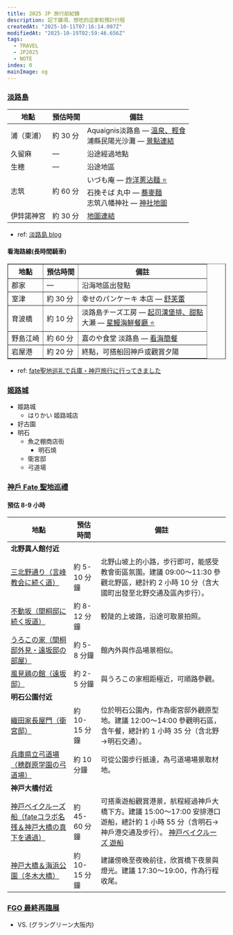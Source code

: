 ```yaml
---
title: 2025 JP 旅行前紀錄
description: 記下雜項、想吃的店家和預計行程
createdAt: "2025-10-11T07:16:14.007Z"
modifiedAt: "2025-10-19T02:59:46.656Z"
tags:
  - TRAVEL
  - JP2025
  - NOTE
index: 0
mainImage: og
---
```


### [淡路島](#awaji-shima)

<table>
  <thead>
    <tr>
      <th>地點</th>
      <th>預估時間</th>
      <th>備註</th>
    </tr>
  </thead>
  <tbody>
    <tr>
      <td>浦（東浦）</td>
      <td>約 30 分</td>
      <td>
        Aquaignis淡路島 — <a href="https://matcha-jp.com/tw/15476" target="_blank">溫泉、輕食</a><br>
        浦縣民陽光沙灘 — <a href="https://matcha-jp.com/tw/20192" target="_blank">景點連結</a>
      </td>
    </tr>
    <tr>
      <td>久留麻</td>
      <td>—</td>
      <td>沿途經過地點</td>
    </tr>
    <tr>
      <td>生穂</td>
      <td>—</td>
      <td>沿途地區</td>
    </tr>
    <tr>
      <td>志筑</td>
      <td>約 60 分</td>
      <td>
        いづも庵 — <a href="https://maps.app.goo.gl/scJrCBti18cgCfLb9" target="_blank">炸洋蔥沾麵 ⭐️</a><br>
        石挽そば 丸中 — <a href="https://maps.app.goo.gl/TV4EpUtXWvdCP8C88" target="_blank">蕎麥麵</a><br>
        志筑八幡神社 — <a href="https://maps.app.goo.gl/NPP5avdzJBc3YBoF9" target="_blank">神社地圖</a>
      </td>
    </tr>
    <tr>
      <td>伊弉諾神宮</td>
      <td>約 30 分</td>
      <td><a href="https://maps.app.goo.gl/SWJxob98J2XUJdq68" target="_blank">地圖連結</a></td>
    </tr>
  </tbody>
</table>

- ref: [淡路島 blog](https://www.wayfarer.idv.tw/Japan/Japan2016/0411.htm)

#### 看海路線(長時間騎車)

<table border="1" cellspacing="0" cellpadding="6">
  <thead>
    <tr>
      <th>地點</th>
      <th>預估時間</th>
      <th>備註</th>
    </tr>
  </thead>
  <tbody>
    <tr>
      <td>郡家</td>
      <td>—</td>
      <td>沿海地區出發點</td>
    </tr>
    <tr>
      <td>室津</td>
      <td>約 30 分</td>
      <td>
        幸せのパンケーキ 本店 — <a href="https://maps.app.goo.gl/QmSQ247zZLP6Sx5eA" target="_blank">舒芙蕾</a>
      </td>
    </tr>
    <tr>
      <td>育波橋</td>
      <td>約 10 分</td>
      <td>
        淡路島チーズ工房 — <a href="https://maps.app.goo.gl/3xPteyHCC6BNQshd8" target="_blank">起司漢堡排、甜點</a><br>
        大瀬 — <a href="https://maps.app.goo.gl/kYJgovPCz8KLZuoY8" target="_blank">星鰻海鮮餐廳 ⭐️</a>
      </td>
    </tr>
    <tr>
      <td>野島江崎</td>
      <td>約 60 分</td>
      <td>
        嘉のや食堂 淡路島 — <a href="https://maps.app.goo.gl/eK9dcf2vs66Wty8E7" target="_blank">看海簡餐</a>
      </td>
    </tr>
    <tr>
      <td>岩屋港</td>
      <td>約 20 分</td>
      <td>終點，可搭船回神戶或觀賞夕陽</td>
    </tr>
  </tbody>
</table>

- ref: [fate聖地巡礼で兵庫・神戸旅行に行ってきました](https://note.com/0zeroccc/n/nf80744128ac2#18389ce4-0245-4449-8405-d981fdb1b5d0)

### [姬路城](#himeji-castle)

- 姬路城
  - はりかい 姬路城店
- 好古園
- 明石
  - 魚之棚商店街
    - 明石燒
  - 衛宮邸
  - 弓道場

### [神戶 Fate 聖地巡禮](#kobe-shi)

#### 預估 8-9 小時

<table>
  <thead>
    <tr>
      <th>地點</th>
      <th>預估時間</th>
      <th>備註</th>
    </tr>
  </thead>
  <tbody>
    <tr>
      <td colspan="3"><b>北野異人館付近</b></td>
    </tr>
    <tr>
      <td><a href="https://maps.app.goo.gl/qkqDnD7pFuE8JoYRA" target="_blank">三北野通り（言峰教会に続く道）</a></td>
      <td>約 5-10 分鐘</td>
      <td>北野山坡上的小路，步行即可，能感受教會街區氛圍。建議 09:00～11:30 參觀北野區，總計約 2 小時 10 分（含大國町出發至北野交通及區內步行）。</td>
    </tr>
    <tr>
      <td><a href="https://maps.app.goo.gl/sE4E6eibB7z7z5hK8" target="_blank">不動坂（間桐邸に続く坂道）</a></td>
      <td>約 8-12 分鐘</td>
      <td>較陡的上坡路，沿途可取景拍照。</td>
    </tr>
    <tr>
      <td><a href="https://maps.app.goo.gl/1p4kSvth1f7Ew9BA7" target="_blank">うろこの家（間桐邸外見・遠坂邸の部屋）</a></td>
      <td>約 5-8 分鐘</td>
      <td>館內外與作品場景相似。</td>
    </tr>
    <tr>
      <td><a href="https://maps.app.goo.gl/FYAX9E7b7bFGjq1B6" target="_blank">風見鶏の館（遠坂邸）</a></td>
      <td>約 2-5 分鐘</td>
      <td>與うろこの家相距極近，可順路參觀。</td>
    </tr>
    <tr>
      <td colspan="3"><b>明石公園付近</b></td>
    </tr>
    <tr>
      <td><a href="https://maps.app.goo.gl/1U3hM9h7eC4eTfr28" target="_blank">織田家長屋門（衛宮邸）</a></td>
      <td>約 10-15 分鐘</td>
      <td>位於明石公園內，作為衛宮邸外觀原型地。建議 12:00～14:00 參觀明石區，含午餐，總計約 1 小時 35 分（含北野→明石交通）。</td>
    </tr>
    <tr>
      <td><a href="https://maps.app.goo.gl/BZ92XTYL1EhvQxRr9" target="_blank">兵庫県立弓道場（穂群原学園の弓道場）</a></td>
      <td>約 10 分鐘</td>
      <td>可從公園步行抵達，為弓道場場景取材地。</td>
    </tr>
    <tr>
      <td colspan="3"><b>神戸大橋付近</b></td>
    </tr>
    <tr>
      <td><a href="https://maps.app.goo.gl/tGkJkHqQ9wzyrANF8" target="_blank">神戸ベイクルーズ船（fateコラボ名残＆神戸大橋の真下を通過）</a></td>
      <td>約 45-60 分鐘</td>
      <td>
        可搭乘遊船觀賞港景，航程經過神戶大橋下方。建議 15:00～17:00 安排港口遊船，總計約 1 小時 55 分（含明石→神戶港交通及步行）。
        <a href="https://www.tkc-rs1.com/reserve/" target="_blank">神戸ベイクルーズ 遊船</a>
      </td>
    </tr>
    <tr>
      <td><a href="https://maps.app.goo.gl/Xv9ddhKhmS8WmJ6P6" target="_blank">神戸大橋＆海浜公園（冬木大橋）</a></td>
      <td>約 10-15 分鐘</td>
      <td>建議傍晚至夜晚前往，欣賞橋下夜景與燈光。建議 17:30～19:00，作為行程收尾。</td>
    </tr>
  </tbody>
</table>

### [FGO 最終再臨展](#fgo-expo)

- VS. (グラングリーン大阪内)
